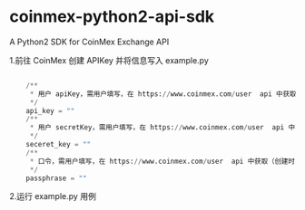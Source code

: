 # coinmex-python2-api-sdk
A Python2 SDK for CoinMex Exchange API 

1.前往 CoinMex 创建 APIKey 并将信息写入 example.py

```python

    /**
     * 用户 apiKey，需用户填写，在 https://www.coinmex.com/user  api 中获取
     */
    api_key = ""
    /**
     * 用户 secretKey，需用户填写，在 https://www.coinmex.com/user  api 中获取
     */
    seceret_key = ""
    /**
     * 口令，需用户填写，在 https://www.coinmex.com/user  api 中获取（创建时由用户设定）
     */
    passphrase = ""
```

2.运行 example.py 用例
